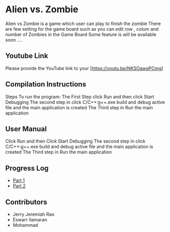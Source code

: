 # Alien vs. Zombie

Alien vs Zombie is a game which user can play to finish the zombie 
There are few setting for the game board such as you can edit row , colum and number of Zombies in the Game Board
Some feature is will be available soon ....

## Youtube Link 

Please provide the YouTube link to your [https://youtu.be/NKSOawgPCmg]


## Compilation Instructions

Steps To run the program:
The First Step click Run and then click Start Debugging 
The second step in click C/C++:g++.exe build and debug active file and the main application is created
The Third step in Run the main application


## User Manual

Click Run and then Click Start Debugging 
The second step in click C/C++:g++.exe build and debug active file and the main application is created
The Third step in Run the main application


## Progress Log

- [Part 1](PART1.md)
- [Part 2](PART2.md)


## Contributors

- Jerry Jeremiah Rao 
- Eswarr Ilamaran 
- Mohammad 





